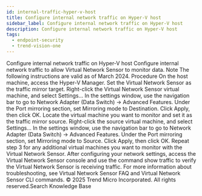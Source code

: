 ```yaml
---
id: internal-traffic-hyper-v-host
title: Configure internal network traffic on Hyper-V host
sidebar_label: Configure internal network traffic on Hyper-V host
description: Configure internal network traffic on Hyper-V host
tags:
  - endpoint-security
  - trend-vision-one
---
```


 Configure internal network traffic on Hyper-V host Configure internal network traffic to allow Virtual Network Sensor to monitor data. Note The following instructions are valid as of March 2024. Procedure On the host machine, access the Hyper-V Manager. Set the Virtual Network Sensor as the traffic mirror target. Right-click the Virtual Network Sensor virtual machine, and select Settings... In the settings window, use the navigation bar to go to Network Adapter (Data Switch) → Advanced Features. Under the Port mirroring section, set Mirroring mode to Destination. Click Apply, then click OK. Locate the virtual machine you want to monitor and set it as the traffic mirror source. Right-click the source virtual machine, and select Settings... In the settings window, use the navigation bar to go to Network Adapter (Data Switch) → Advanced Features. Under the Port mirroring section, set Mirroring mode to Source. Click Apply, then click OK. Repeat step 3 for any additional virtual machines you want to monitor with the Virtual Network Sensor. After configuring your network settings, access the Virtual Network Sensor console and use the command show traffic to verify the Virtual Network Sensor is receiving traffic. For more information about troubleshooting, see Virtual Network Sensor FAQ and Virtual Network Sensor CLI commands. © 2025 Trend Micro Incorporated. All rights reserved.Search Knowledge Base